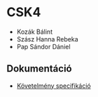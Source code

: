 # CSK4
- Kozák Bálint
- Szász Hanna Rebeka
- Pap Sándor Dániel
## Dokumentáció
- [Követelmény specifikáció](docs/kovspec.md)
